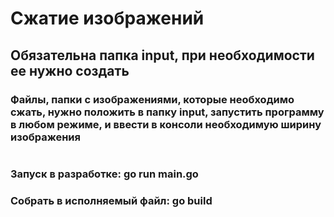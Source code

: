 # Сжатие изображений #

## Обязательна папка __input__, при необходимости ее нужно создать ##

### Файлы, папки с изображениями, которые необходимо сжать, нужно положить в папку __input__, запустить программу в любом режиме, и ввести в консоли необходимую ширину изображения ###

#

### Запуск в разработке: __go run main.go__ ###

### Собрать в исполняемый файл: __go build__ ###
